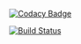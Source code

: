 [![Codacy Badge](https://api.codacy.com/project/badge/Grade/b94cd8d758aa4ea0b044f8f3bbe94d5a)](https://www.codacy.com/app/seeren/application?utm_source=github.com&amp;utm_medium=referral&amp;utm_content=seeren/application&amp;utm_campaign=Badge_Grade)

[![Build Status](https://travis-ci.org/DimitriDim/meteo-polution.svg?branch=master)](https://travis-ci.org/DimitriDim/meteo-polution)

